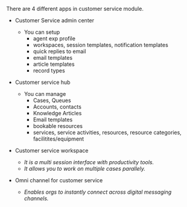 There are 4 different apps in customer service module.

- Customer Service admin center
    - You can setup
        - agent exp profile
        - workspaces, session templates, notification templates
        - quick replies to email
        - email templates
        - article templates
        - record types


- Customer service hub
    - You can manage
        - Cases, Queues
        - Accounts, contacts
        - Knowledge Articles
        - Email templates
        - bookable resources
        - services, service activities, resources, resource categories, facilitites/equipment 

- Customer service workspace
    - _It is a multi session interface with productivity tools._
    - _It allows you to work on multiple cases parallely._



- Omni channel for customer service
    - _Enables orgs to instantly connect across digital messaging channels._ 